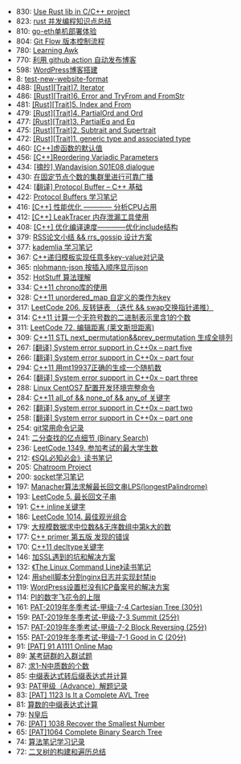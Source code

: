 * 830: [Use Rust lib in C/C++ project](https://blog.eluvk.cn/c/2022/06/use-rust-lib-in-c-c-project/)
* 823: [rust 并发编程知识点总结](https://blog.eluvk.cn/rust/2022/05/rust-并发编程知识点总结/)
* 810: [go-eth单机部署体验](https://blog.eluvk.cn/blockchainlearning/2022/02/go-eth单机部署体验/)
* 804: [Git Flow 版本控制流程](https://blog.eluvk.cn/工具/2021/12/git-flow-版本控制流程/)
* 780: [Learning Awk](https://blog.eluvk.cn/读书笔记/2021/12/learning-awk/)
* 770: [利用 github action 自动发布博客](https://blog.eluvk.cn/建站/2021/12/利用-github-action-自动发布博客/)
* 598: [WordPress博客搭建](https://blog.eluvk.cn/建站/2021/12/wordpress-blog/)
* 8: [test-new-website-format](https://blog.eluvk.cn/uncategorized/2021/11/test-new-website-format/)
* 488: [[Rust][Trait]7. Iterator](https://blog.eluvk.cn/rust/2021/11/rust_trait7-iterator/)
* 486: [[Rust][Trait]6. Error and TryFrom and FromStr](https://blog.eluvk.cn/rust/2021/11/rust_trait6-error_and_tryfrom_and_fromstr/)
* 481: [[Rust][Trait]5. Index and From](https://blog.eluvk.cn/rust/2021/11/rust_trait5-index_and_from/)
* 479: [[Rust][Trait]4. PartialOrd and Ord](https://blog.eluvk.cn/rust/2021/11/rust_trait4-partialord_and_ord/)
* 477: [[Rust][Trait]3. PartialEq and Eq](https://blog.eluvk.cn/rust/2021/11/rust_trait3-partialeq_and_eq/)
* 475: [[Rust][Trait]2. Subtrait and Supertrait](https://blog.eluvk.cn/rust/2021/11/rust_trait2-subtrait_and_supertrait/)
* 472: [[Rust][Trait]1. generic type and associated type](https://blog.eluvk.cn/rust/2021/11/rust_trait1-generic_type_and_associated_type/)
* 460: [[C++]虚函数的默认值](https://blog.eluvk.cn/c/2021/10/虚函数的默认值/)
* 456: [[C++]Reordering Variadic Parameters](https://blog.eluvk.cn/c/2021/10/【c模板】reordering-variadic-parameters/)
* 434: [[摘抄] Wandavision S01E08 dialogue](https://blog.eluvk.cn/摘抄/2021/06/摘抄wandavision-s01e08-dialogue/)
* 430: [在固定节点个数的集群里进行可靠广播](https://blog.eluvk.cn/网络/2021/06/在固定节点个数的集群里进行可靠广播/)
* 424: [[翻译] Protocol Buffer – C++ 基础](https://blog.eluvk.cn/读书笔记/2021/05/【翻译】protocol-buffer-c-基础/)
* 422: [Protocol Buffers 学习笔记](https://blog.eluvk.cn/读书笔记/2021/05/protocol-buffers-学习笔记/)
* 416: [[C++] 性能优化 ———— 分析CPU占用](https://blog.eluvk.cn/c/2021/05/【c】性能优化-分析cpu占用/)
* 412: [[C++] LeakTracer 内存泄漏工具使用](https://blog.eluvk.cn/c/2021/05/【c】leaktracer-内存泄漏工具使用/)
* 408: [[C++] 优化编译速度————优化include结构](https://blog.eluvk.cn/c/2021/05/【c】优化编译速度-优化include结构/)
* 379: [RSS论文小结 && rrs_gossip 设计方案](https://blog.eluvk.cn/读书笔记/2021/03/rrs论文小结-rrs_gossip-设计方案/)
* 377: [kademlia 学习笔记](https://blog.eluvk.cn/读书笔记/2021/01/kademlia学习笔记/)
* 367: [C++递归模板实现任意多key-value对记录](https://blog.eluvk.cn/c/2020/11/【c模板】递归模板实现任意多key-value对记录/)
* 365: [nlohmann-json 按插入顺序显示json](https://blog.eluvk.cn/c/2020/11/nlohmann-json-按插入顺序显示json/)
* 352: [HotStuff 算法理解](https://blog.eluvk.cn/读书笔记/2020/09/hotstuff-算法理解/)
* 334: [C++11 chrono库的使用](https://blog.eluvk.cn/c/2020/09/c11-chrono库的使用/)
* 328: [C++11 unordered_map 自定义的类作为key](https://blog.eluvk.cn/c/2020/08/c11-unordered_map-自定义的类作为key/)
* 317: [LeetCode 206. 反转链表 （迭代 && swap交换指针递推）](https://blog.eluvk.cn/code/2020/08/leetcode-206-反转链表-（迭代-swap交换指针递推）/)
* 314: [C++11 计算一个无符号数的二进制表示里含1的个数](https://blog.eluvk.cn/c/2020/08/c11-计算一个无符号数的二进制表示里含1的个数/)
* 311: [LeetCode 72. 编辑距离 (莱文斯坦距离)](https://blog.eluvk.cn/c/2020/07/leetcode-72-编辑距离-莱文斯坦距离/)
* 309: [C++11 STL next_permutation&&prev_permutation 生成全排列](https://blog.eluvk.cn/code/2020/07/c11-stl-next_permutation-prev_permutation-生成全排列/)
* 267: [[翻译] System error support in C++0x – part five](https://blog.eluvk.cn/读书笔记/2020/07/【翻译】system-error-support-in-c0x-part-five/)
* 266: [[翻译] System error support in C++0x – part four](https://blog.eluvk.cn/读书笔记/2020/06/【翻译】system-error-support-in-c0x-part-four/)
* 294: [C++11 用mt19937正确的生成一个随机数](https://blog.eluvk.cn/c/2020/06/c-用mt19937正确的生成一个随机数/)
* 264: [[翻译] System error support in C++0x – part three](https://blog.eluvk.cn/读书笔记/2020/06/【翻译】system-error-support-in-c0x-part-three/)
* 288: [Linux CentOS7 配置开发环境完整命令](https://blog.eluvk.cn/工具/2020/06/linux-centos7-配置开发环境完整命令/)
* 284: [C++11 all_of && none_of && any_of 关键字](https://blog.eluvk.cn/c/2020/06/c11-all_of-none_of-any_of-关键字/)
* 262: [[翻译] System error support in C++0x – part two](https://blog.eluvk.cn/读书笔记/2020/06/【翻译】system-error-support-in-c0x-part-two/)
* 258: [[翻译] System error support in C++0x – part one](https://blog.eluvk.cn/读书笔记/2020/06/【翻译】system-error-support-in-c0x-part-one/)
* 254: [git常用命令记录](https://blog.eluvk.cn/工具/2020/05/git-常用命令记录/)
* 241: [二分查找的亿点细节 (Binary Search)](https://blog.eluvk.cn/算法/2020/02/二分查找的亿点细节-binary-search/)
* 236: [LeetCode 1349. 参加考试的最大学生数](https://blog.eluvk.cn/code/2020/02/leetcode-1349-参加考试的最大学生数/)
* 212: [《SQL必知必会》读书笔记](https://blog.eluvk.cn/读书笔记/2020/01/《sql必知必会》读书笔记/)
* 205: [Chatroom Project](https://blog.eluvk.cn/uncategorized/2020/01/chatroom_project/)
* 200: [socket学习笔记](https://blog.eluvk.cn/读书笔记/2020/01/socket学习笔记/)
* 197: [Manacher算法求解最长回文串LPS(longestPalindrome)](https://blog.eluvk.cn/算法/2020/01/manacher算法求解最长回文串lpslongestpalindrome/)
* 193: [LeetCode 5. 最长回文子串](https://blog.eluvk.cn/code/2020/01/leetcode-5-最长回文子串/)
* 191: [C++ inline关键字](https://blog.eluvk.cn/c/2020/01/c11-inline关键字/)
* 186: [LeetCode 1014. 最佳观光组合](https://blog.eluvk.cn/code/2020/01/leetcode-1014-最佳观光组合/)
* 179: [大规模数据求中位数&&无序数组中第k大的数](https://blog.eluvk.cn/算法/2020/01/（待补充）大规模数据求中位数/)
* 177: [C++ primer 第五版 发现的错误](https://blog.eluvk.cn/读书笔记/2020/01/c-primer-第五版-发现的错误/)
* 170: [C++11 decltype关键字](https://blog.eluvk.cn/c/2020/01/c11-decltype关键字/)
* 146: [加SSL遇到的坑和解决方案](https://blog.eluvk.cn/nginx/2019/12/大晚上作死加ssl遇到的坑和解决方案/)
* 132: [《The Linux Command Line》读书笔记](https://blog.eluvk.cn/读书笔记/2019/12/《the-linux-command-line》读书笔记/)
* 124: [用shell脚本分割nginx日志并实现封禁ip](https://blog.eluvk.cn/nginx/2019/12/用shell脚本分割nginx日志并实现封禁ip/)
* 119: [WordPress设置栏没有ICP备案号的解决方案](https://blog.eluvk.cn/建站/2019/12/wordpress设置栏没有icp备案号的解决方案/)
* 114: [PI的数字飞花令的上限](https://blog.eluvk.cn/算法/2019/12/pi的数字飞花令的理论上限/)
* 161: [PAT-2019年冬季考试-甲级-7-4 Cartesian Tree (30分)](https://blog.eluvk.cn/code/2019/12/161/)
* 159: [PAT-2019年冬季考试-甲级-7-3 Summit (25分)](https://blog.eluvk.cn/code/2019/12/pat-2019年冬季考试-甲级-7-3-summit-25分/)
* 157: [PAT-2019年冬季考试-甲级-7-2 Block Reversing (25分)](https://blog.eluvk.cn/code/2019/12/pat-2019年冬季考试-甲级-7-2-block-reversing-25分/)
* 155: [PAT-2019年冬季考试-甲级-7-1 Good in C (20分)](https://blog.eluvk.cn/code/2019/12/pat-2019年冬季考试-甲级-7-1-good-in-c-20分/)
* 91: [[PAT] 91 A1111 Online Map](https://blog.eluvk.cn/code/2019/09/pat-a1111-online-map/)
* 89: [某考研群的入群试题](https://blog.eluvk.cn/code/2019/08/某考研群的入群试题/)
* 87: [求1-N中质数的个数](https://blog.eluvk.cn/code/2019/08/求质数的个数/)
* 85: [中缀表达式转后缀表达式并计算](https://blog.eluvk.cn/code/2019/08/中缀表达式转后缀表达式并计算/)
* 93: [PAT甲级（Advance）解题记录](https://blog.eluvk.cn/code/2019/07/pat甲级（advanced）解题记录/)
* 83: [[PAT] 1123 Is It a Complete AVL Tree](https://blog.eluvk.cn/code/2019/07/pat-a1123-is-it-a-complete-avl-tree/)
* 81: [算数的中缀表达式计算](https://blog.eluvk.cn/code/2019/07/算数的中缀表达式计算/)
* 79: [N皇后](https://blog.eluvk.cn/code/2019/07/n皇后/)
* 76: [[PAT] 1038 Recover the Smallest Number](https://blog.eluvk.cn/code/2019/07/pat-a1038-recover-the-smallest-number/)
* 65: [[PAT]1064 Complete Binary Search Tree](https://blog.eluvk.cn/code/2019/07/pat-a1064-complete-binary-search-tree-2/)
* 74: [算法笔记学习记录](https://blog.eluvk.cn/pat/2019/07/算法笔记学习pat甲级解题记录/)
* 72: [二叉树的构建和遍历总结](https://blog.eluvk.cn/code/2019/07/二叉树的构建和遍历总结/)
